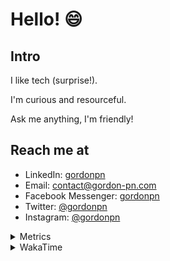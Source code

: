 # Hello! 😄

## Intro

I like tech (surprise!).

I'm curious and resourceful.

Ask me anything, I'm friendly!

## Reach me at

- LinkedIn: [gordonpn](https://www.linkedin.com/in/gordonpn/)
- Email: [contact@gordon-pn.com](mailto:contact@gordon-pn.com)
- Facebook Messenger: [gordonpn](https://www.messenger.com/t/Gordonpn)
- Twitter: [@gordonpn](https://twitter.com/Gordonpn)
- Instagram: [@gordonpn](https://www.instagram.com/gordonpn/)

<details>
  <summary>Metrics</summary>

  <img align="center" src="https://github.com/gordonpn/gordonpn/blob/master/github-metrics.svg" alt="GitHub Metrics">

</details>

<details>
  <summary>WakaTime</summary>

  <!--START_SECTION:waka-->
📊 **This Week I Spent My Time On** 

```text
💬 Programming Languages: 
Java                     7 hrs 44 mins       ████████████████░░░░░░░░░   63.74 % 
TypeScript               2 hrs 53 mins       ██████░░░░░░░░░░░░░░░░░░░   23.83 % 
XML                      37 mins             █░░░░░░░░░░░░░░░░░░░░░░░░   05.15 % 
Prettier File            23 mins             █░░░░░░░░░░░░░░░░░░░░░░░░   03.27 % 
Brazil Dependency Config 8 mins              ░░░░░░░░░░░░░░░░░░░░░░░░░   01.17 % 

🔥 Editors: 
IntelliJ                 11 hrs 54 mins      █████████████████████████   98.06 % 
VS Code                  14 mins             ░░░░░░░░░░░░░░░░░░░░░░░░░   01.94 % 
```


 Last Updated on 21/10/2023 10:17:12 UTC
<!--END_SECTION:waka-->
</details>
